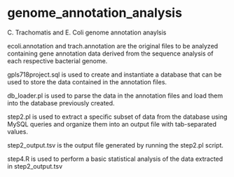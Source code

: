 genome_annotation_analysis
==========================

C. Trachomatis and E. Coli genome annotation anaylsis


ecoli.annotation and trach.annotation are the original files to be analyzed containing gene annotation data derived from the sequence analysis of each respective bacterial genome.

gpls718project.sql is used to create and instantiate a database that can be used to store the data contained in the annotation files.

db_loader.pl is used to parse the data in the annotation files and load them into the database previously created.

step2.pl is used to extract a specific subset of data from the database using MySQL queries and organize them into an output file with tab-separated values.

step2_output.tsv is the output file generated by running the step2.pl script.

step4.R is used to perform a basic statistical analysis of the data extracted in step2_output.tsv
